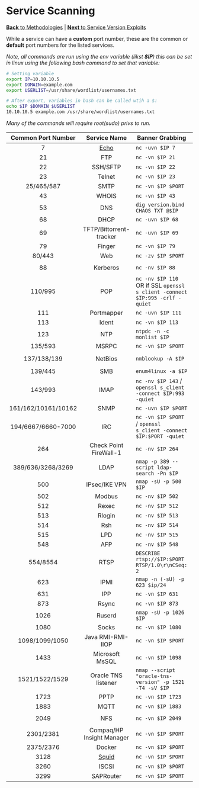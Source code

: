 # Service Scanning
[**Back** to Methodologies](/Methodology#methodologies) | [**Next** to Service Version Exploits](/Methodology/Network/Service_Version_Exploits.md#service-version-exploits)

While a service can have a **custom** port number, these are the common or **default** port numbers for the listed services.

*Note, all commands are run using the env variable (likst **$IP**) this can be set in linux using the following bash command to set that variable:*

```bash
# Setting variable
export IP=10.10.10.5
export DOMAIN=example.com
export USERLIST=/usr/share/wordlist/usernames.txt

# After export, variables in bash can be called wtih a $:
echo $IP $DOMAIN $USERLIST
10.10.10.5 example.com /usr/share/wordlist/usernames.txt
```

*Many of the commands will require root(sudo) privs to run.*

| Common Port Number | Service Name | Banner Grabbing | Basic enumeration |
| :-: | :-: | - | - |
| 7 | [Echo](/Methodology/Services/echo.md#hacking-echo) | `nc -uvn $IP 7` | NA |
| 21 | FTP | `nc -vn $IP 21` | `nmap --script ftp-* -p 21 $IP` |
| 22 | SSH/SFTP| `nc -vn $IP 22` | `nmap -sC -sV --script ssh* -p 22 $IP` |
| 23 | Telnet| `nc -vn $IP 23` | `nmap -n -sV -Pn --script "*telnet* and safe" -p 23 $IP` |
| 25/465/587 | SMTP| `nc -vn $IP $PORT` | `nmap -p25 --script smtp-commands $IP` |
| 43 | WHOIS| `nc -vn $IP 43` | `whois -h $IP -p 43 "domain"` |
| 53 | DNS| `dig version.bind CHAOS TXT @$IP` | `nmap -n --script "(default and *dns*) or fcrdns or dns-srv-enum or dns-random-txid or dns-random-srcport" $IP` |
| 68 | DHCP | `nc -uvn $IP 68` | `nmap --script broadcast-dhcp-discover` |
| 69 | TFTP/Bittorrent-tracker| `nc -uvn $IP 69` | `nmap -n -Pn -sU -p69 -sV --script tftp-enum $IP` |
| 79 | Finger | `nc -vn $IP 79` | `finger @$IP` |
| 80/443 | Web | `nc -zv $IP $PORT` | Large Attack Surface, read Web section |
| 88 | Kerberos | `nc -nv $IP 88` | `nmap -p 88 --script=krb5-enum-users --script-args krb5-enum-users.realm="$Domain",userdb=$Userlist $IP` |
| 110/995 | POP | `nc -nv $IP 110` OR if SSL `openssl s_client -connect $IP:995 -crlf -quiet` | `nmap --script "pop* -sV -p $PORT $IP` |
| 111 | Portmapper | `nc -uvn $IP 111` | `rpcinfo $IP` `nmap -sSUC -p 111 $IP` |
| 113 | Ident | `nc -vn $IP 113` | `nmap -sC -sV -p 113 $IP` |
| 123 | NTP | `ntpdc -n -c monlist $IP` | `nmap -sU -sV --script "ntp* and (discovery or vuln) and not (dos or brute)" -p 123 $IP` |
| 135/593 | MSRPC | `nc -vn $IP $PORT` | `rpcdump.py -p $PORT $IP`(from impacket) |
| 137/138/139 | NetBios | `nmblookup -A $IP` | `nbtscan $IP/30` `nmap -sU -sV -T4 --script nbstat.nse -p 137 -Pn -n $IP` |
| 139/445 | SMB | `enum4linux -a $IP` | `nbtscan $IP` Huge attack surface, too many commands to list here |
| 143/993 | IMAP | `nc -nv $IP 143` / `openssl s_client -connect $IP:993 -quiet` | `msfconsole -q -x 'use auxiliary/scanner/imap/imap_version; set RHOSTS $IP; set RPORT 143; run; exit'` |
| 161/162/10161/10162 | SNMP | `nc -uvn $IP $PORT` | `nmap --script "snmp* and not snmp-brute" $IP` |
| 194/6667/6660-7000 | IRC | `nc -vn $IP $PORT` / `openssl s_client -connect $IP:$PORT -quiet` | `nmap -sV --script irc* -p $PORT $IP` |
| 264 | Check Point FireWall-1 | `nc -nv $IP 264` | ` printf '\x51\x00\x00\x00\x00\x00\x00\x21\x00\x00\x00\x0bsecuremote\x00'` | `nc -q 1 x.x.x.x 264 | grep -a CN | cut -c 2-` |
| 389/636/3268/3269 | LDAP | `nmap -p 389 --script ldap-search -Pn $IP` | `nmap -n -sV --script "ldap* and not brute" $IP` |
| 500 | IPsec/IKE VPN | `nmap -sU -p 500 $IP` | `ike-scan -M $IP` |
| 502 | Modbus | `nc -nv $IP 502` | `nmap --script modbus-discover -p 502 $IP` |
| 512 | Rexec | `nc -nv $IP 512` | `nmap -sC -sV -p 512` |
| 513 | Rlogin | `nc -nv $IP 513` | `apt-get install rsh-client;rlogin $IP $username` |
| 514 | Rsh | `nc -nv $IP 514` | `rsh $IP $command` |
| 515 | LPD | `nc -nv $IP 515` | `lpdprint.py $hostname $command` |
| 548 | AFP | `nc -nv $IP 548` | `nmap -sV --script "afp-* and not dos and not brute" -p 548 $IP` |
| 554/8554 | RTSP | `DESCRIBE rtsp://$IP:$PORT RTSP/1.0\r\nCSeq: 2` | `nmap -sV --script "rtsp-*" -p $PORT $IP` |
| 623 | IPMI | `nmap -n (-sU) -p 623 $ip/24` | `msfconsole;use auxiliary/scanner/ipmi/ipmi_version` |
| 631 | IPP | `nc -vn $IP 631` | `nmap -sC -sV -p 631 $IP` |
| 873 | Rsync | `nc -vn $IP 873` | `nmap -sV --script "rsync-list-modules" -p 873 $IP` |
| 1026 | Ruserd | `nmap -sU -p 1026 $IP` | `rusers -l $IP` |
| 1080 | Socks | `nc -vn $IP 1080` | `nmap -p 1080 --script socks-auth-info $IP` |
| 1098/1099/1050 | Java RMI-RMI-IIOP | `nc -vn $IP $PORT` | `rmg enum $IP $PORT` |
| 1433 | Microsoft MsSQL | `nc -vn $IP 1098` | `nmap --script ms-sql* -sV -p 1433 $IP` |
| 1521/1522/1529 | Oracle TNS listener | `nmap --script "oracle-tns-version" -p 1521 -T4 -sV $IP` | `tnscmd10g version -p 1521 -h $IP` |
| 1723 | PPTP | `nc -vn $IP 1723` | `nmap –Pn -sSV -p1723 $IP` |
| 1883 | MQTT | `nc -vn $IP 1883` | `nmap -sC -sV -p1883 $IP` |
| 2049 | NFS | `nc -vn $IP 2049` | `nmap --script=nfs-ls.nse,nfs-showmount.nse,nfs-statfs.nse -p 2049 $IP` |
| 2301/2381 | Compaq/HP Insight Manager | `nc -vn $IP $PORT` | `nmap -sC -sV -p$PORT $IP` |
| 2375/2376 | Docker | `nc -vn $IP $PORT` | `nmap -sV --script "docker-*" -p $PORT $IP` |
| 3128 | [Squid](/Methodology/Services/squid#pentesting-squidproxy) | `nc -vn $IP $PORT` | `proxychains nmap -sT -n -p- localhost` |
| 3260 | ISCSI | `nc -vn $IP $PORT` | `nmap -sV --script=iscsi-info -p 3260 $IP` |
| 3299 | SAPRouter | `nc -vn $IP $PORT` | `msf> use auxiliary/scanner/sap/sap_service_discovery`|
